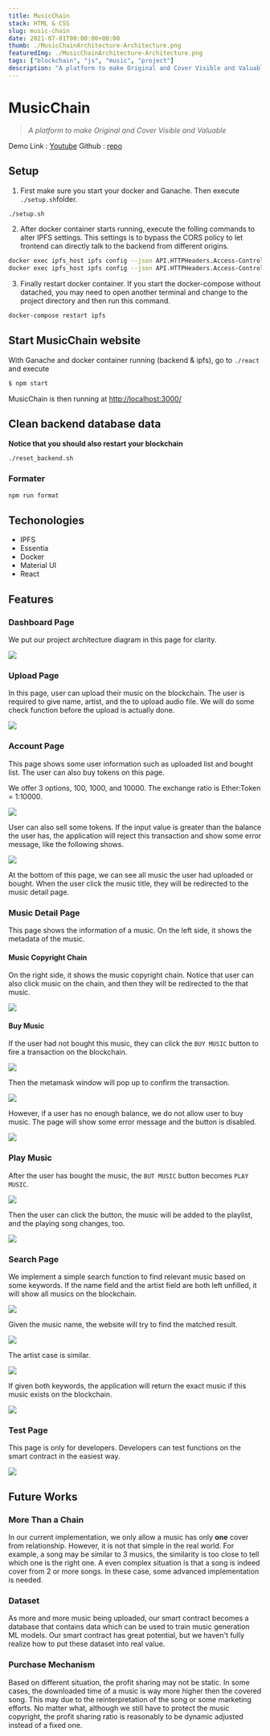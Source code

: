 ```yaml
---
title: MusicChain
stack: HTML & CSS
slug: music-chain
date: 2021-07-01T00:00:00+00:00
thumb: ./MusicChainArchitecture-Architecture.png
featuredImg: ./MusicChainArchitecture-Architecture.png
tags: ["blockchain", "js", "music", "project"]
description: "A platform to make Original and Cover Visible and Valuable"
---
```


# MusicChain

> _A platform to make Original and Cover Visible and Valuable_

Demo Link : [Youtube](https://www.youtube.com/watch?v=rmtS9UxWCMc)
Github : [repo](https://github.com/ntueecamp/webcrawler_tutorial)

## Setup

1. First make sure you start your docker and Ganache. Then execute `./setup.sh`folder.

```bash
./setup.sh
```

2. After docker container starts running, execute the folling commands to alter IPFS settings. This settings is to bypass the CORS policy to let frontend can directly talk to the backend from different origins.

```bash
docker exec ipfs_host ipfs config --json API.HTTPHeaders.Access-Control-Allow-Origin '["*"]'
docker exec ipfs_host ipfs config --json API.HTTPHeaders.Access-Control-Allow-Methods '["PUT", "GET", "POST", "OPTIONS"]'
```

3. Finally restart docker container. If you start the docker-compose without datached, you may need to open another terminal and change to the project directory and then run this command.

```bash
docker-compose restart ipfs
```

## Start MusicChain website

With Ganache and docker container running (backend & ipfs), go to `./react` and execute

```bash
$ npm start
```

MusicChain is then running at [http://localhost:3000/](http://localhost:3000/)

## Clean backend database data

**Notice that you should also restart your blockchain**

```bash
./reset_backend.sh
```

### Formater

```bash
npm run format
```

## Techonologies

- IPFS
- Essentia
- Docker
- Material UI
- React

## Features

### Dashboard Page

We put our project architecture diagram in this page for clarity.

![](WKTTByn.png)

### Upload Page

In this page, user can upload their music on the blockchain. The user is required to give name, artist, and the to upload audio file. We will do some check function before the upload is actually done.

![](X2Xxx1f.png)

### Account Page

This page shows some user information such as uploaded list and bought list. The user can also buy tokens on this page.

We offer 3 options, 100, 1000, and 10000. The exchange ratio is Ether:Token = 1:10000.

![](4B2IJc0.png)

User can also sell some tokens. If the input value is greater than the balance the user has, the application will reject this transaction and show some error message, like the following shows.

![](JDwIrIY.png)

At the bottom of this page, we can see all music the user had uploaded or bought. When the user click the music title, they will be redirected to the music detail page.

### Music Detail Page

This page shows the information of a music. On the left side, it shows the metadata of the music.

#### Music Copyright Chain

On the right side, it shows the music copyright chain. Notice that user can also click music on the chain, and then they will be redirected to the that music.

![](zCyRZr2.png)

#### Buy Music

If the user had not bought this music, they can click the `BUY MUSIC` button to fire a transaction on the blockchain.

![](BBrkBDj.png)

Then the metamask window will pop up to confirm the transaction.

![](kqMF9Qb.png)

However, if a user has no enough balance, we do not allow user to buy music. The page will show some error message and the button is disabled.

![](k3XEO2F.png)

### Play Music

After the user has bought the music, the `BUT MUSIC` button becomes `PLAY MUSIC`.

![](Mq6APRx.png)

Then the user can click the button, the music will be added to the playlist, and the playing song changes, too.

![](K3dS2ZH.png)

### Search Page

We implement a simple search function to find relevant music based on some keywords. If the name field and the artist field are both left unfilled, it will show all musics on the blockchain.

![](LxU1cKA.png)

Given the music name, the website will try to find the matched result.

![](iHU2GM5.png)

The artist case is similar.

![](7iIJiTc.png)

If given both keywords, the application will return the exact music if this music exists on the blockchain.

![](QcXDbDf.png)

### Test Page

This page is only for developers. Developers can test functions on the smart contract in the easiest way.

![](QT7s6aB.png)

## Future Works

### More Than a Chain

In our current implementation, we only allow a music has only **one** cover from relationship. However, it is not that simple in the real world. For example, a song may be similar to 3 musics, the similarity is too close to tell which one is the right one. A even complex situation is that a song is indeed cover from 2 or more songs. In these case, some advanced implementation is needed.

### Dataset

As more and more music being uploaded, our smart contract becomes a database that contains data which can be used to train music generation ML models. Our smart contract has great potential, but we haven't fully realize how to put these dataset into real value.

### Purchase Mechanism

Based on different situation, the profit sharing may not be static. In some cases, the downloaded time of a music is way more higher then the covered song. This may due to the reinterpretation of the song or some marketing efforts. No matter what, although we still have to protect the music copyright, the profit sharing ratio is reasonably to be dynamic adjusted instead of a fixed one.
